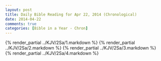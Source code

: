 ```yaml
---
layout: post
title: Daily Bible Reading for Apr 22, 2014 (Chronological)
date: 2014-04-22
comments: true
categories: [Bible in a Year - Chron]
---
```

{% render_partial ../KJV/2Sa/1.markdown %}
{% render_partial ../KJV/2Sa/2.markdown %}
{% render_partial ../KJV/2Sa/3.markdown %}
{% render_partial ../KJV/2Sa/4.markdown %}
